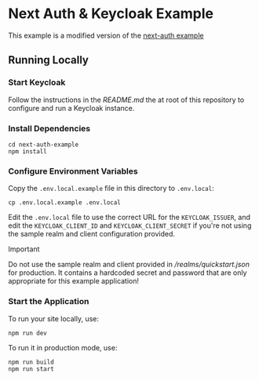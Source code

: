 # Next Auth & Keycloak Example

This example is a modified version of the [next-auth example](https://github.com/nextauthjs/next-auth/tree/main/apps/examples/nextjs)

## Running Locally

### Start Keycloak

Follow the instructions in the _README.md_ the at root of this repository to
configure and run a Keycloak instance.

### Install Dependencies

```
cd next-auth-example
npm install
```

### Configure Environment Variables

Copy the `.env.local.example` file in this directory to `.env.local`:

```
cp .env.local.example .env.local
```

Edit the `.env.local` file to use the correct URL for the `KEYCLOAK_ISSUER`,
and edit the `KEYCLOAK_CLIENT_ID` and `KEYCLOAK_CLIENT_SECRET` if you're not
using the sample realm and client configuration provided.

> [!IMPORTANT]
> Do not use the sample realm and client provided in _/realms/quickstart.json_ for production. It contains a hardcoded secret and password that are only appropriate for this example application!

### Start the Application

To run your site locally, use:

```
npm run dev
```

To run it in production mode, use:

```
npm run build
npm run start
```
